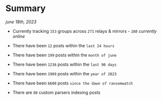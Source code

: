 
# Summary
_june 18th, 2023_

- Currently tracking `153` groups across `271` relays & mirrors - _`108` currently online_

- There have been `12` posts within the `last 24 hours`

- There have been `199` posts within the `month of june`

- There have been `1236` posts within the `last 90 days`

- There have been `1909` posts within the `year of 2023`

- There have been `6600` posts `since the dawn of ransomwatch`

- There are `80` custom parsers indexing posts
